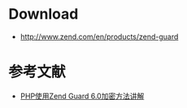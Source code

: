 
# Download

- http://www.zend.com/en/products/zend-guard


# 参考文献
- [PHP使用Zend Guard 6.0加密方法讲解](http://www.piaoyi.org/php/PHP-Zend-Guard-encode.html)
